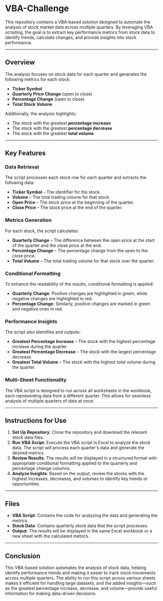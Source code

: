 # VBA-Challenge

This repository contains a VBA-based solution designed to automate the analysis of stock market data across multiple quarters. By leveraging VBA scripting, the goal is to extract key performance metrics from stock data to identify trends, calculate changes, and provide insights into stock performance.

---

## Overview

The analysis focuses on stock data for each quarter and generates the following metrics for each stock:
- **Ticker Symbol**
- **Quarterly Price Change** (open to close)
- **Percentage Change** (open to close)
- **Total Stock Volume**

Additionally, the analysis highlights:
- The stock with the greatest **percentage increase**
- The stock with the greatest **percentage decrease**
- The stock with the greatest **total volume**

---

## Key Features

### Data Retrieval
The script processes each stock row for each quarter and extracts the following data:
- **Ticker Symbol** – The identifier for the stock.
- **Volume** – The total trading volume for that stock.
- **Open Price** – The stock price at the beginning of the quarter.
- **Close Price** – The stock price at the end of the quarter.

### Metrics Generation
For each stock, the script calculates:
- **Quarterly Change** – The difference between the open price at the start of the quarter and the close price at the end.
- **Percentage Change** – The percentage change from the open to the close price.
- **Total Volume** – The total trading volume for that stock over the quarter.

### Conditional Formatting
To enhance the readability of the results, conditional formatting is applied:
- **Quarterly Change**: Positive changes are highlighted in green, while negative changes are highlighted in red.
- **Percentage Change**: Similarly, positive changes are marked in green and negative ones in red.

### Performance Insights
The script also identifies and outputs:
- **Greatest Percentage Increase** – The stock with the highest percentage increase during the quarter.
- **Greatest Percentage Decrease** – The stock with the largest percentage decrease.
- **Greatest Total Volume** – The stock with the highest total volume during the quarter.

### Multi-Sheet Functionality
The VBA script is designed to run across all worksheets in the workbook, each representing data from a different quarter. This allows for seamless analysis of multiple quarters of data at once.

---

## Instructions for Use

1. **Set Up Repository**: Clone the repository and download the relevant stock data files.
2. **Run VBA Script**: Execute the VBA script in Excel to analyze the stock data. The script will process each quarter's data and generate the desired metrics.
3. **Review Results**: The results will be displayed in a structured format with appropriate conditional formatting applied to the quarterly and percentage change columns.
4. **Analyze Insights**: Based on the output, review the stocks with the highest increases, decreases, and volumes to identify key trends or opportunities.

---

## Files

- **VBA Script**: Contains the code for analyzing the data and generating the metrics.
- **Stock Data**: Contains quarterly stock data that the script processes.
- **Output**: The results will be displayed in the same Excel workbook or a new sheet with the calculated metrics.

---

## Conclusion

This VBA-based solution automates the analysis of stock data, helping identify performance trends and making it easier to track stock movements across multiple quarters. The ability to run this script across various sheets makes it efficient for handling large datasets, and the added insights—such as the greatest percentage increase, decrease, and volume—provide useful information for making data-driven decisions.